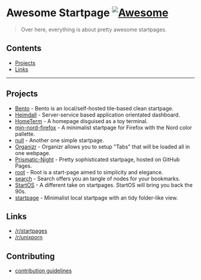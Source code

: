 # Awesome Startpage [![Awesome](https://awesome.re/badge-flat2.svg)](https://awesome.re)

> Over here, everything is about pretty awesome startpages.

## Contents

- [Projects](#projects)
- [Links](#links)

---

## Projects

- [Bento](https://github.com/MiguelRAvila/Bento) - Bento is an local/self-hosted tile-based clean startpage.
- [Heimdall](https://github.com/linuxserver/Heimdall) - Server-service based application orientated dashboard.
- [HomeTerm](https://github.com/Jaredk3nt/HomeTerm) - A homepage disguised as a toy terminal.
- [min-nord-firefox](https://github.com/not-a-dev-stein/min-nord-firefox) - A minimalist startpage for Firefox with the Nord color pallette.
- [null](https://github.com/sadparadiseinhell/null) - Another one simple startpage.
- [Organizr](https://github.com/causefx/Organizr) - Organizr allows you to setup "Tabs" that will be loaded all in one webpage.
- [Prismatic-Night](https://github.com/dbuxy218/Prismatic-Night) - Pretty sophisticated startpage, hosted on GitHub Pages.
- [root](https://github.com/imreyesjorge/root-startpage) - Root is a start-page aimed to simplicity and elegance.
- [search](https://github.com/l0bsters/search) - Search offers you an tangle of nodes for your bookmarks.
- [StartOS](https://github.com/Jaredk3nt/startos) - A different take on startpages. StartOS will bring you back the 90s.
- [startpage](https://github.com/rajshekhar26/startpage) - Minimalist local startpage with an tidy folder-like view.

## Links

- [/r/startpages](https://www.reddit.com/r/startpages/)
- [/r/unixporn](https://www.reddit.com/r/unixporn/)

## Contributing

- [contribution guidelines](https://github.com/jnmcfly/awsome-startpage/blob/master/CONTRIBUTING.md)
